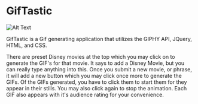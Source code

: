 # GifTastic

![Alt Text](https://media.giphy.com/media/FgTqKY4QECTOU/giphy.gif)

GifTastic is a Gif generating application that utilizes the GIPHY API, JQuery, HTML, and CSS. 

There are preset Disney movies at the top which you may click on to generate the GIF's for that movie.
It says to add a Disney Movie, but you can really type anything into this. Once you submit a new movie, or phrase, it will add a new button which you may click once more to generate the GIFs. Of the GIFs generated, you have to click them to start them for they appear in their stills. You may also click again to stop the animation. Each GIF also appears with it's audience rating for your convenience. 
